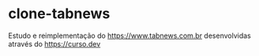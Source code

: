 # clone-tabnews
Estudo e reimplementação do https://www.tabnews.com.br desenvolvidas através do https://curso.dev 
